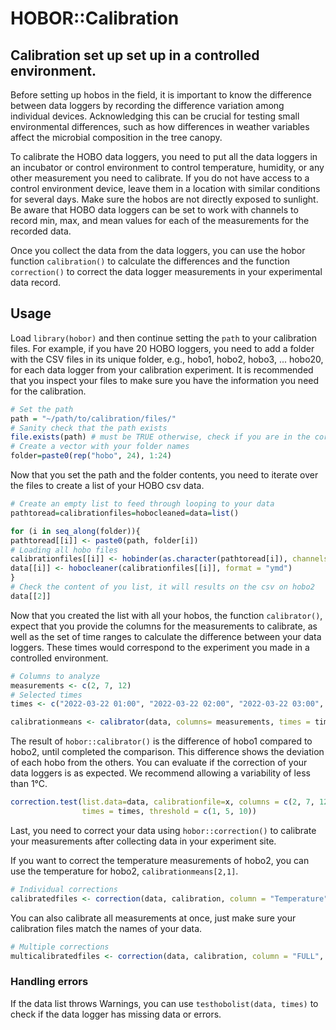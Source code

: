 # HOBOR::Calibration 

## Calibration set up set up in a controlled environment.
Before setting up hobos in the field, it is important to know the difference between data loggers by recording the difference variation among individual devices. Acknowledging this can be crucial for testing small environmental differences, such as how differences in weather variables affect the microbial composition in the tree canopy. 

To calibrate the HOBO data loggers, you need to put all the data loggers in an incubator or control environment to control temperature, humidity, or any other measurement you need to calibrate. If you do not have access to a control environment device, leave them in a location with similar conditions for several days. Make sure the hobos are not directly exposed to sunlight. Be aware that HOBO data loggers can be set to work with channels to record min, max, and mean values for each of the measurements for the recorded data.

Once you collect the data from the data loggers, you can use the hobor function `calibration()` to calculate the differences and the function `correction()` to correct the data logger measurements in your experimental data record.

## Usage
Load `library(hobor)` and then continue setting the `path` to your calibration files. For example, if you have 20 HOBO loggers, you need to add a folder with the CSV files in its unique folder, e.g., hobo1, hobo2, hobo3, ... hobo20, for each data logger from your calibration experiment. It is recommended that you inspect your files to make sure you have the information you need for the calibration. 

```R
# Set the path
path = "~/path/to/calibration/files/"
# Sanity check that the path exists
file.exists(path) # must be TRUE otherwise, check if you are in the correct folder
# Create a vector with your folder names 
folder=paste0(rep("hobo", 24), 1:24)
```
Now that you set the path and the folder contents, you need to iterate over the files to create a list of your HOBO csv data.

```R
# Create an empty list to feed through looping to your data
pathtoread=calibrationfiles=hobocleaned=data=list()

for (i in seq_along(folder)){
pathtoread[[i]] <- paste0(path, folder[i])
# Loading all hobo files
calibrationfiles[[i]] <- hobinder(as.character(pathtoread[i]), channels = "ON" ) # channels is a new feature
data[[i]] <- hobocleaner(calibrationfiles[[i]], format = "ymd")
}
# Check the content of you list, it will results on the csv on hobo2
data[[2]]
```
Now that you created the list with all your hobos, the function `calibrator()`, 
expect that you provide the columns for the measurements to calibrate, as well as 
the set of time ranges to calculate the difference between your data loggers.
These times would correspond to the experiment you made in a controlled environment. 

```R
# Columns to analyze
measurements <- c(2, 7, 12)
# Selected times
times <- c("2022-03-22 01:00", "2022-03-22 02:00", "2022-03-22 03:00", "2022-03-22 04:00","2022-03-22 05:00", "2022-03-22 06:00", "2022-03-22 07:00", "2022-03-22 08:00","2022-03-22 09:00")

calibrationmeans <- calibrator(data, columns= measurements, times = times)
```
The result of `hobor::calibrator()` is the difference of hobo1 compared to hobo2,
until completed the comparison. This difference shows the deviation of each hobo
from the others.
You can evaluate if the correction of your data loggers is as expected. We
recommend allowing a variability of less than 1°C.
```R
correction.test(list.data=data, calibrationfile=x, columns = c(2, 7, 12), 
                times = times, threshold = c(1, 5, 10))
```

Last, you need to correct your data using `hobor::correction()` to calibrate your 
measurements after collecting data in your experiment site.

If you want to correct the temperature measurements of hobo2, you can use the 
temperature for hobo2, `calibrationmeans[2,1]`. 
```R
# Individual corrections
calibratedfiles <- correction(data, calibration, column = "Temperature", calibrate = "0.1089")
```
You can also calibrate all measurements at once, just make sure your calibration files match the names of your data.
```R
# Multiple corrections
multicalibratedfiles <- correction(data, calibration, column = "FULL", calibrate = USEFILE)
```

### Handling errors
If the data list throws Warnings, you can use `testhobolist(data, times)` to check if the data logger has missing data or errors. 
